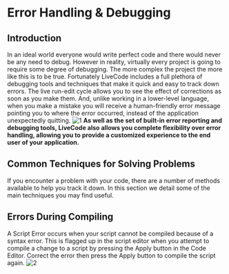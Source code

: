 # Error Handling & Debugging
## Introduction
In an ideal world everyone would write perfect code and there would never be any need to debug. However in reality, virtually every project is going to require some degree of debugging. The more complex the project the more like this is to be true. Fortunately LiveCode includes a full plethora of debugging tools and techniques that make it quick and easy to track down errors. The live run-edit cycle allows you to see the effect of corrections as soon as you make them. And, unlike working in a lower-level language, when you make a mistake you will receive a human-friendly error message pointing you to where the error occurred, instead of the application unexpectedly quitting.
![1](https://bugfender.com/wp-content/uploads/2020/09/Featured-scaled.jpg)
**As well as the set of built-in error reporting and debugging tools, LiveCode also allows you complete flexibility over error handling, allowing you to provide a customized experience to the end user of your application.**

## Common Techniques for Solving Problems
If you encounter a problem with your code, there are a number of methods available to help you track it down. In this section we detail some of the main techniques you may find useful.

## Errors During Compiling
A Script Error occurs when your script cannot be compiled because of a syntax error. This is flagged up in the script editor when you attempt to compile a change to a script by pressing the Apply button in the Code Editor. Correct the error then press the Apply button to compile the script again.
![2](https://www.oreilly.com/library/view/javascript-and-jquery/9781118531648/images/p452-001.jpg)